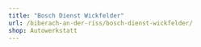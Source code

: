 ```yaml
---
title: "Bosch Dienst Wickfelder"
url: /biberach-an-der-riss/bosch-dienst-wickfelder/
shop: Autowerkstatt
---
```

